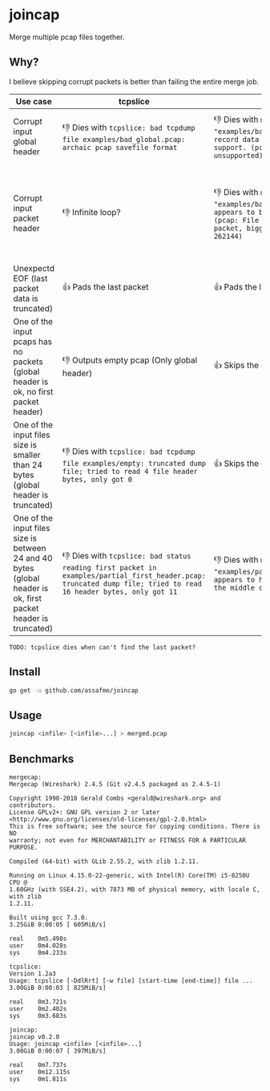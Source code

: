 # joincap

Merge multiple pcap files together.

## Why?

I believe skipping corrupt packets is better than failing the entire merge job.

| Use case                                                                                                       | tcpslice                                                                                                                                                          | mergecap                                                                                                                                                                      | joincap                                                 | example                                                                                         |
| -------------------------------------------------------------------------------------------------------------- | ----------------------------------------------------------------------------------------------------------------------------------------------------------------- | ----------------------------------------------------------------------------------------------------------------------------------------------------------------------------- | ------------------------------------------------------- | ----------------------------------------------------------------------------------------------- |
| Corrupt input global header                                                                                    | :-1: Dies with `tcpslice: bad tcpdump file examples/bad_global.pcap: archaic pcap savefile format`                                                                | :-1: Dies with `mergecap: The file "examples/bad_global.pcap" contains record data that mergecap doesn't support. (pcap: major version 0 unsupported)`                        | :+1: Skips the corrupt pcap                             | `examples/bad_global.pcap`                                                                      |
| Corrupt input packet header                                                                                    | :-1: Infinite loop?                                                                                                                                               | :-1: Dies with `mergecap: The file "examples/bad_first_header.pcap" appears to be damaged or corrupt. (pcap: File has 2368110654-byte packet, bigger than maximum of 262144)` | :+1: Skips the packet and tries to find the next header | `examples/bad_first_header.pcap`                                                                |
| Unexpectd EOF (last packet data is truncated)                                                                  | :+1: Pads the last packet                                                                                                                                         | :+1: Pads the last packet                                                                                                                                                     | :+1: Pads the last packet                               | `examples/unexpected_eof_on_first_packet.pcap`, `examples/unexpected_eof_on_second_packet.pcap` |
| One of the input pcaps has no packets (global header is ok, no first packet header)                            | :-1: Outputs empty pcap (Only global header)                                                                                                                      | :+1: Skips the empty pcap                                                                                                                                                     | :+1: Skips the empty pcap                               | Merge `examples/ok.pcap` with `examples/no_packets.pcap`                                        |
| One of the input files size is smaller than 24 bytes (global header is truncated)                              | :-1: Dies with `tcpslice: bad tcpdump file examples/empty: truncated dump file; tried to read 4 file header bytes, only got 0`                                    | :+1: Skips the corrupt pcap                                                                                                                                                   | :+1: Skips the corrupt pcap                             | Merge `examples/ok.pcap` with `examples/empty` or `examples/partial_global_header.pcap`         |
| One of the input files size is between 24 and 40 bytes (global header is ok, first packet header is truncated) | :-1: Dies with `tcpslice: bad status reading first packet in examples/partial_first_header.pcap: truncated dump file; tried to read 16 header bytes, only got 11` | :-1: Dies with `mergecap: The file "examples/partial_first_header.pcap" appears to have been cut short in the middle of a packet.`                                            | :+1: Skips the corrupt pcap                             | Merge `examples/ok.pcap` with `examples/empty` or `examples/partial_global_header.pcap`         |

`TODO: tcpslice dies when can't find the last packet?`

## Install

```bash
go get -u github.com/assafmo/joincap
```

## Usage

```bash
joincap <infile> [<infile>...] > merged.pcap
```

## Benchmarks

```
mergecap:
Mergecap (Wireshark) 2.4.5 (Git v2.4.5 packaged as 2.4.5-1)

Copyright 1998-2018 Gerald Combs <gerald@wireshark.org> and contributors.
License GPLv2+: GNU GPL version 2 or later <http://www.gnu.org/licenses/old-licenses/gpl-2.0.html>
This is free software; see the source for copying conditions. There is NO
warranty; not even for MERCHANTABILITY or FITNESS FOR A PARTICULAR PURPOSE.

Compiled (64-bit) with GLib 2.55.2, with zlib 1.2.11.

Running on Linux 4.15.0-22-generic, with Intel(R) Core(TM) i5-8250U CPU @
1.60GHz (with SSE4.2), with 7873 MB of physical memory, with locale C, with zlib
1.2.11.

Built using gcc 7.3.0.
3.25GiB 0:00:05 [ 605MiB/s]

real    0m5.498s
user    0m4.028s
sys     0m4.233s

tcpslice:
Version 1.2a3
Usage: tcpslice [-DdlRrt] [-w file] [start-time [end-time]] file ...
3.00GiB 0:00:03 [ 825MiB/s]

real    0m3.721s
user    0m2.402s
sys     0m3.683s

joincap:
joincap v0.2.0
Usage: joincap <infile> [<infile>...]
3.00GiB 0:00:07 [ 397MiB/s]

real    0m7.737s
user    0m12.115s
sys     0m1.811s
```
